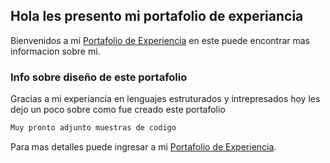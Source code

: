 ## Hola les presento mi portafolio de experiancia

Bienvenidos a mi [Portafolio de Experiencia](https://magodma96.github.io/)  en este puede encontrar mas informacion sobre mi.



### Info sobre diseño de este portafolio

Gracias a mi experiancia en lenguajes estruturados y intrepresados hoy les dejo un poco sobre como fue creado este portafolio

```markdown
Muy pronto adjunto muestras de codigo
```

Para mas detalles puede ingresar a mi [Portafolio de Experiencia](https://magodma96.github.io/).

